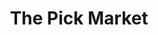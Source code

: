 ---
title: "The Pick Market"
url: /ciudad-autonoma-de-buenos-aires/the-pick-market/
shop: Spirituosen
---
